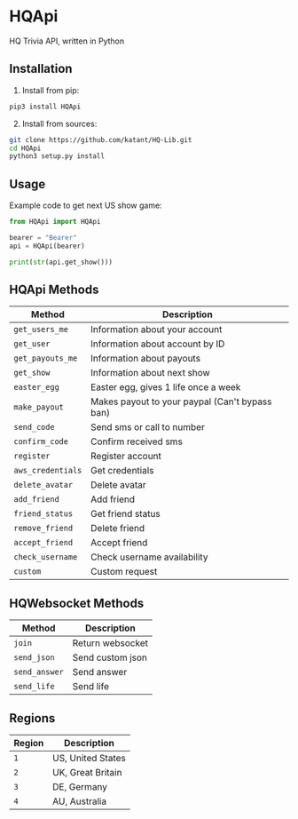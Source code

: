 # HQApi
HQ Trivia API, written in Python

## Installation
1. Install from pip:
```bash
pip3 install HQApi
```

2. Install from sources:
```bash
git clone https://github.com/katant/HQ-Lib.git
cd HQApi
python3 setup.py install
```

## Usage
Example code to get next US show game:
```python
from HQApi import HQApi

bearer = "Bearer"
api = HQApi(bearer)

print(str(api.get_show()))
```

## HQApi Methods
| Method             | Description                                       |
|--------------------|---------------------------------------------------|
| `get_users_me`     | Information about your account                    |
| `get_user`         | Information about account by ID                   |
| `get_payouts_me`   | Information about payouts                         |
| `get_show`         | Information about next show                       |
| `easter_egg`       | Easter egg, gives 1 life once a week              |
| `make_payout`      | Makes payout to your paypal (Can't bypass ban)    |
| `send_code`        | Send sms or call to number                        |
| `confirm_code`     | Confirm received sms                              |
| `register`         | Register account                                  |
| `aws_credentials`  | Get credentials                                   |
| `delete_avatar`    | Delete avatar                                     |
| `add_friend`       | Add friend                                        |
| `friend_status`    | Get friend status                                 |
| `remove_friend`    | Delete friend                                     |
| `accept_friend`    | Accept friend                                     |
| `check_username`   | Check username availability                       |
| `custom`           | Custom request                                    |

## HQWebsocket Methods
| Method             | Description        |
|--------------------|--------------------|
| `join`             | Return websocket   |
| `send_json`        | Send custom json   |
| `send_answer`      | Send answer        |
| `send_life`        | Send life          |

## Regions
| Region | Description           |
|--------|-----------------------|
| `1`    | US, United States     |
| `2`    | UK, Great Britain     |
| `3`    | DE, Germany           |
| `4`    | AU, Australia         |
